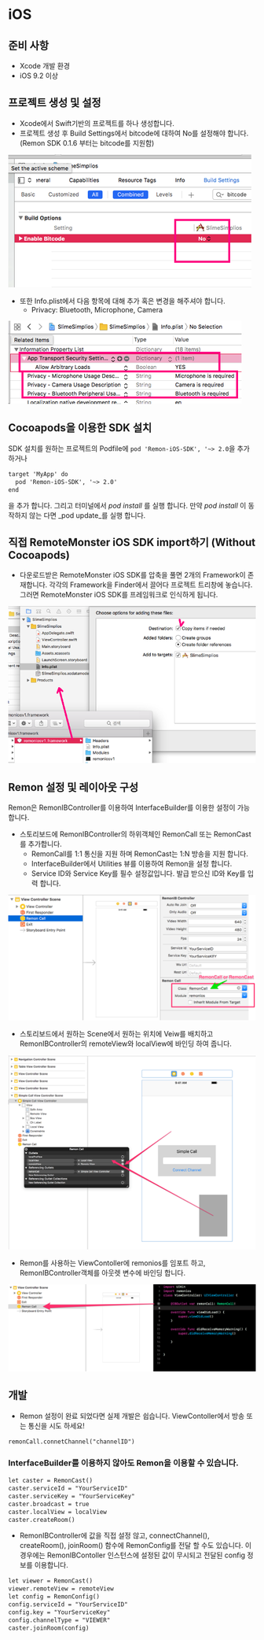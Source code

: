 # iOS

## 준비 사항

* Xcode 개발 환경
* iOS 9.2 이상

## 프로젝트 생성 및 설정

* Xcode에서 Swift기반의 프로젝트를 하나 생성합니다.
* 프로젝트 생성 후 Build Settings에서 bitcode에 대하여 No를 설정해야 합니다. \(Remon SDK 0.1.6 부터는 bitcode를 지원함\)

![bitcode](../.gitbook/assets/ios_bitcode%20%283%29.png)

* 또한 Info.plist에서 다음 항목에 대해 추가 혹은 변경을 해주셔야 합니다.
  * Privacy: Bluetooth, Microphone, Camera

![settings](../.gitbook/assets/ios_buildsettings%20%283%29.png)

## Cocoapods을 이용한 SDK 설치

SDK 설치를 원하는 프로젝트의 Podfile에 `pod 'Remon-iOS-SDK', '~> 2.0`을 추가 하거나

```text
target 'MyApp' do
  pod 'Remon-iOS-SDK', '~> 2.0'
end
```

을 추가 합니다. 그리고 터미널에서 _pod install_ 를 실행 합니다. 만약 _pod install_ 이 동작하지 않는 다면 _pod update_를 실행 합니다.

## 직접 RemoteMonster iOS SDK import하기 \(Without Cocoapods\)

* 다운로드받은 RemoteMonster iOS SDK를 압축을 풀면 2개의 Framework이 존재합니다. 각각의 Framework을 Finder에서 끌어다 프로젝트 트리창에 놓습니다. 그러면 RemoteMonster iOS SDK를 프레임워크로 인식하게 됩니다.

![framework](../.gitbook/assets/ios_importframework%20%281%29.png)

## Remon 설정 및 레이아웃 구성

Remon은 RemonIBController를 이용하여 InterfaceBuilder를 이용한 설정이 가능 합니다.

* 스토리보드에 RemonIBController의 하위객체인 RemonCall 또는 RemonCast를 추가합니다.
  * RemonCall를 1:1 통신을 지원 하며 RemonCast는 1:N 방송을 지원 합니다.
  * InterfaceBuilder에서 Utilities 뷰를 이용하여 Remon을 설정 합니다.
  * Service ID와 Service Key를 필수 설정값입니다. 발급 받으신 ID와 Key를 입력 합니다.

![](../.gitbook/assets/basic_config%20%281%29.png)

* 스토리보드에서 원하는 Scene에서 원하는 위치에 Veiw를 배치하고 RemonIBController의 remoteView와 localView에 바인딩 하여 줍니다.

![](../.gitbook/assets/basic_config3.png)

* Remon를 사용하는 ViewContoller에 remonios를 임포트 하고, RemonIBController객체를 아웃렛 변수에 바인딩 합니다.

![](../.gitbook/assets/basic_config2%20%283%29.png)

## 개발

* Remon 설정이 완료 되었다면 실제 개발은 쉽습니다. ViewContoller에서 방송 또는 통신을 시도 하세요!

```text
remonCall.connetChannel("channelID")
```

### InterfaceBuilder를 이용하지 않아도 Remon을 이용할 수 있습니다.

```text
let caster = RemonCast()
caster.serviceId = "YourServiceID"
caster.serviceKey = "YourServiceKey"
caster.broadcast = true
caster.localView = localView
caster.createRoom()
```

* RemonIBController에 값을 직접 설정 않고, connectChannel\(\), createRoom\(\), joinRoom\(\) 함수에 RemonConfig를 전달 할 수도 있습니다. 이 경우에는  RemonIBContoller 인스턴스에 설정된 값이 무시되고 전달된 config 정보를 이용합니다.

```text
let viewer = RemonCast()
viewer.remoteView = remoteView
let config = RemonConfig()
config.serviceId = "YourServiceID"
config.key = "YourServiceKey"
config.channelType = "VIEWER"
caster.joinRoom(config)
```

